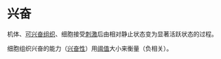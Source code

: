 # 兴奋

机体、[可兴奋组织](可兴奋组织.md)、细胞接受[刺激](刺激.md)后由相对静止状态变为显著活跃状态的过程。

细胞组织兴奋的能力（[兴奋性](兴奋性.md)）用[阈值](阈值.md)大小来衡量（负相关）。
